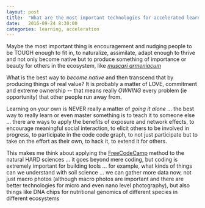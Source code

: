 ```yaml
---
layout: post
title:  "What are the most important technologies for accelerated learning?"
date:   2016-09-24 8:30:00
categories: learning, acceleration
---
```

Maybe the most important thing is encouragement and nudging people to be TOUGH enough to fit in, to naturalize, assimilate, adapt enough to thrive and not only become native but to produce something of importance or beauty for others in the ecosystem, like *[muscari armeniacum](https://flic.kr/y/2rpqQTs)*

What is the best way to *become native* and then transcend that by producing things of real value?  It is probably a matter of LOVE, commitment and extreme ownership -- that means really *OWNING* every problem (ie opportunity) that other people run away from.


Learning on your own is NEVER really a matter of *going it alone* ... the best way to really learn or even master something is to teach it to someone else ... there are ways to apply the benefits of exposure and network effects, to encourage meaningful social interaction, to elicit others to be involved in progress, to participate in the code code graph, to not just participate but to take on the effort as their own, to hack it, to extend it for others.  

This makes me think about applying the [FreeCodeCamp](https://github.com/FreeCodeCamp/FreeCodeCamp) method to the natural HARD sciences ... it goes beyond mere coding, but coding is extremely important for building tools ... for example, what kinds of things can we understand with soil science ... we can gather more data now, not just macro photos (although macro photos are important and there are better technologies for micro and even nano level photography), but also things like DNA chips for nutritional genomics of different species in different ecosystems
